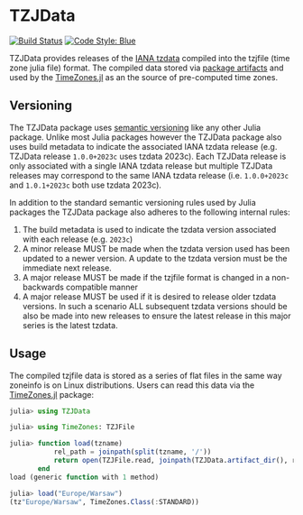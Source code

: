 # TZJData

[![Build Status](https://github.com/JuliaTime/TZJData.jl/actions/workflows/CI.yml/badge.svg?branch=main)](https://github.com/JuliaTime/TZJData.jl/actions/workflows/CI.yml?query=branch%3Amain)
[![Code Style: Blue](https://img.shields.io/badge/code%20style-blue-4495d1.svg)](https://github.com/invenia/BlueStyle)

TZJData provides releases of the [IANA tzdata](https://www.iana.org/time-zones) compiled into the tzjfile (time zone julia file) format. The compiled data stored via [package artifacts](https://pkgdocs.julialang.org/v1/artifacts/) and used by the [TimeZones.jl] as an the source of pre-computed time zones.

## Versioning

The TZJData package uses [semantic versioning](https://semver.org/) like any other Julia package. Unlike most Julia packages however the TZJData package also uses build metadata to indicate the associated IANA tzdata release (e.g. TZJData release `1.0.0+2023c` uses tzdata 2023c). Each TZJData release is only associated with a single IANA tzdata release but multiple TZJData releases may correspond to the same IANA tzdata release (i.e. `1.0.0+2023c` and `1.0.1+2023c` both use tzdata 2023c).

In addition to the standard semantic versioning rules used by Julia packages the TZJData package also adheres to the following internal rules: 

1. The build metadata is used to indicate the tzdata version associated with each release (e.g. `2023c`)
2. A minor release MUST be made when the tzdata version used has been updated to a newer version. A update to the tzdata version must be the immediate next release.
3. A major release MUST be made if the tzjfile format is changed in a non-backwards compatible manner
4. A major release MUST be used if it is desired to release older tzdata versions. In such a scenario ALL subsequent tzdata versions should be also be made into new releases to ensure the latest release in this major series is the latest tzdata.

## Usage

The compiled tzjfile data is stored as a series of flat files in the same way zoneinfo is on Linux distributions. Users can read this data via the [TimeZones.jl] package:

```julia
julia> using TZJData

julia> using TimeZones: TZJFile

julia> function load(tzname)
           rel_path = joinpath(split(tzname, '/'))
           return open(TZJFile.read, joinpath(TZJData.artifact_dir(), rel_path), "r")(tzname)
       end
load (generic function with 1 method)

julia> load("Europe/Warsaw")
(tz"Europe/Warsaw", TimeZones.Class(:STANDARD))
```

[TimeZones.jl]: https://github.com/JuliaTime/TimeZones.jl
